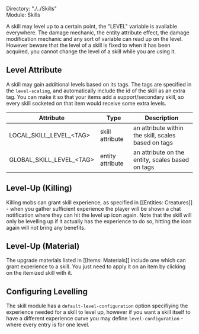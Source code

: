 Directory: "./../Skills"  
Module: Skills

A skill may level up to a certain point, the "LEVEL" variable is available everywhere. The damage mechanic, the entity attribute effect, the damage modification mechanic and any sort of variable can read up on the level. However beware that the level of a skill is fixed to when it has been acquired, you cannot change the level of a skill while you are using it.

## Level Attribute

A skill may gain additional levels based on its tags. The tags are specified in the `level-scaling`, and automatically include the id of the skill as an extra tag. You can make it so that your items add a support/secondary skill, so every skill socketed on that item would receive some extra levels.

| Attribute | Type | Description |
|-|-|-|
| LOCAL_SKILL_LEVEL_\<TAG> | skill attribute | an attribute within the skill, scales based on tags |
| GLOBAL_SKILL_LEVEL_\<TAG> | entity attribute | an attribute on the entity, scales based on tags |

## Level-Up (Killing)

Killing mobs can grant skill experience, as specified in [[Entities: Creatures]] - when you gather sufficient experience the player will be shown a chat notification where they can hit the level up icon again. Note that the skill will only be levelling up if it actually has the experience to do so, hitting the icon again will not bring any benefits.

## Level-Up (Material)

The upgrade materials listed in [[Items: Materials]] include one which can grant experience to a skill. You just need to apply it on an item by clicking on the itemized skill with it.

## Configuring Levelling

The skill module has a `default-level-configuration` option specifiying the experience needed for a skill to level up, however if you want a skill itself to have a different experience curve you may define `level-configuration` - where every entry is for one level.
